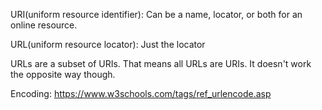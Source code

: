 URI(uniform resource identifier): Can be a name, locator, or both for an online resource.

URL(uniform resource locator): Just the locator

URLs are a subset of URIs. That means all URLs are URIs. It doesn't work the opposite way though.


Encoding: https://www.w3schools.com/tags/ref_urlencode.asp
